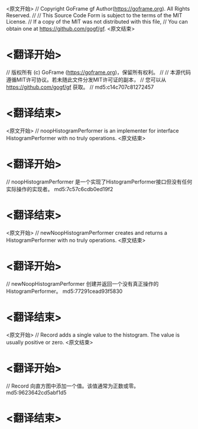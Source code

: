 
<原文开始>
// Copyright GoFrame gf Author(https://goframe.org). All Rights Reserved.
//
// This Source Code Form is subject to the terms of the MIT License.
// If a copy of the MIT was not distributed with this file,
// You can obtain one at https://github.com/gogf/gf.
<原文结束>

# <翻译开始>
// 版权所有 (c) GoFrame (https://goframe.org)，保留所有权利。
//
// 本源代码遵循MIT许可协议。若未随此文件分发MIT许可证的副本，
// 您可以从 https://github.com/gogf/gf 获取。
// md5:c14c707c81272457
# <翻译结束>


<原文开始>
// noopHistogramPerformer is an implementer for interface HistogramPerformer with no truly operations.
<原文结束>

# <翻译开始>
// noopHistogramPerformer 是一个实现了HistogramPerformer接口但没有任何实际操作的实现者。 md5:7c57c6cdb0ed19f2
# <翻译结束>


<原文开始>
// newNoopHistogramPerformer creates and returns a HistogramPerformer with no truly operations.
<原文结束>

# <翻译开始>
// newNoopHistogramPerformer 创建并返回一个没有真正操作的 HistogramPerformer。 md5:77291cead93f5830
# <翻译结束>


<原文开始>
// Record adds a single value to the histogram. The value is usually positive or zero.
<原文结束>

# <翻译开始>
// Record 向直方图中添加一个值。该值通常为正数或零。 md5:9623642cd5abf1d5
# <翻译结束>

